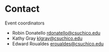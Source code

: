 # Contact

Event coordinators

* Robin Donatello rdonatello@csuchico.edu
* Kathy Gray klgray@csuchico.edu
* Edward Roualdes eroualdes@csuchico.edu
